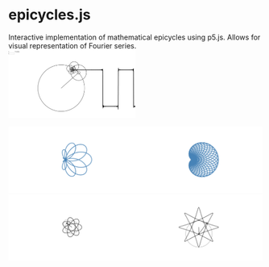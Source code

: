 # epicycles.js
Interactive implementation of mathematical epicycles using p5.js. Allows for visual representation of Fourier series.
<img src="squarewave.gif" width="50%" height="50%">

<img src="7,4,-3.png" width="50%" height="50%"><img src="myScreenshot (11).png" width="50%" height="50%">
<img src="myScreenshot (4).png" width="50%" height="50%"><img src="myScreenshot (3).png" width="50%" height="50%">

